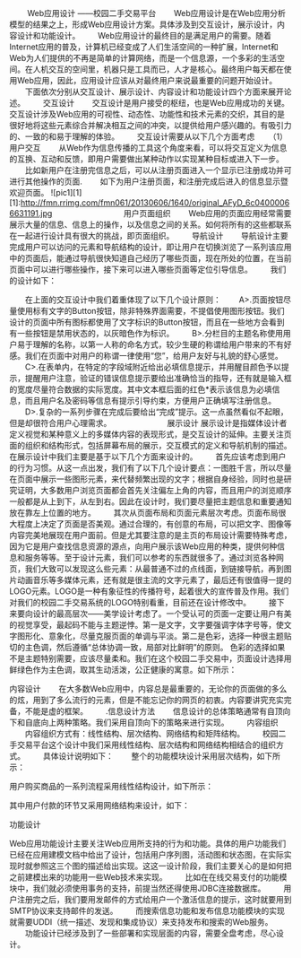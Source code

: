 　　                                   Web应用设计
                                       ——校园二手交易平台
　　Web应用设计是在Web应用分析模型的结果之上，形成Web应用设计方案。具体涉及到交互设计，展示设计，内容设计和功能设计。
　　Web应用设计的最终目的是满足用户的需要。随着Internet应用的普及，计算机已经变成了人们生活空间的一种扩展，Internet和Web为人们提供的不再是简单的计算网络，而是一个信息源，一个多彩的生活空间。在人机交互的空间里，机器只是工具而已，人才是核心。最终用户每天都在使用Web应用，因此，应用设计应该从对最终用户来说最重要的问题开始设计。
　　下面依次分别从交互设计、展示设计、内容设计和功能设计四个方面来展开论述。
　　交互设计
　　交互设计是用户接受的枢纽，也是Web应用成功的关键。交互设计涉及Web应用的可视性、动态性、功能性和技术元素的交织，其目的是很好地将这些元素综合并解决相互之间的冲突，以提供给用户感兴趣的。有吸引力的、一致的和易于理解的体验。
　　交互设计需要从以下几个方面考虑
　　（1） 用户交互
　　从Web作为信息传播的工具这个角度来看，可以将交互定义为信息的互换、互动和反馈，即用户需要做出某种动作以实现某种目标或进入下一步。
　　比如新用户在注册完信息之后，可以从注册页面进入一个显示已注册成功并可进行其他操作的页面.
　　如下为用户注册页面，和注册完成后进入的信息显示暨欢迎页面。
![pic1][1]
[1]:http://fmn.rrimg.com/fmn061/20130606/1640/original_AFyD_6c04000066631191.jpg
　　
　　
　　
　　用户页面组织
　　Web应用的页面应用经常需要展示大量的信息、信息上的操作，以及信息之间的关系。如何将所有的这些都联系在一起进行设计具有很大的挑战，即页面组织。
　　导航设计
　　导航设计主要完成用户可以访问的元素和导航结构的设计，即让用户在切换浏览了一系列该应用中的页面后，能通过导航很快知道自己经历了哪些页面，现在所处的位置，在当前页面中可以进行哪些操作，接下来可以进入哪些页面等定位引导信息。
　　我们的设计如下：

　　在上面的交互设计中我们着重体现了以下几个设计原则：
　　A>.页面按钮尽量使用标有文字的Button按钮，除非特殊界面需要，不提倡使用图形按钮。我们设计的页面中所有图标都使用了文字标识的Button按钮，而且在一些地方会看到有一些按钮是禁用状态的，以灰暗色作为标识。
　　B>.分栏目的主题名称使用用户易于理解的名称，以第一人称的命名方式，较少生硬的称谓给用户带来的不有好感。我们在页面中对用户的称谓一律使用“您”，给用户友好与礼貌的舒心感觉。
　　C>.在表单内，在特定的字段域附近给出必填信息提示，并用醒目颜色予以提示，提醒用户注意，验证的错误信息提示要给出准确恰当的指导，还有就是输入框的宽度尽量符合数据的实际宽度。其中文本框后面的红色*表示该信息为必填信息，而且用户名及密码等信息有提示引导约束，方便用户正确填写注册信息。
　　D>.复杂的一系列步骤在完成后要给出“完成”提示。这一点虽然看似不起眼，但是却很符合用户心理需求。
　　
　　
　　
展示设计
展示设计是指媒体设计者定义视觉和某种意义上的多媒体内容的表现形式，是交互设计的延伸。主要关注页面的组织和结构形式，包括屏幕布局的展示，交互模式的定义和导航机制的描述。在展示设计中我们主要是基于以下几个方面来设计的。
　　首先应该考虑到用户的行为习惯。从这一点出发，我们有了以下几个设计要点：一图胜千言，所以尽量在页面中展示一些图形元素，来代替频繁出现的文字；根据自身经验，同时也是研究证明，大多数用户浏览页面都会首先关注偏左上角的内容，而且用户的浏览顺序一般都是从上到下，从左到右。因此在设计时，我们要尽量把主题信息和重要通知放在靠左上位置的地方。
　　其次从页面布局和页面元素层次考虑。页面布局很大程度上决定了页面是否美观。通过合理的，有创意的布局，可以把文字、图像等内容完美地展现在用户面前。但是尤其要注意的是主页的布局设计需要特殊考虑，因为它是用户查找信息资源的源点，向用户展示该Web应用的种类，提供何种信息和服务等等。至于设计元素，我们可以参考的东西就很多了。通过浏览各种网页，我们大致可以发现这么些元素：从最普通不过的点线面，到链接导航，再到图片动画音乐等多媒体元素，还有就是很主流的文字元素了，最后还有很值得一提的LOGO元素。LOGO是一种有象征性的传播符号，起着很大的宣传普及作用。我们对我们的校园二手交易系统的LOGO特别看重，目前还在设计修改中。
　　接下来要向设计的最高层次——美学设计考虑了。一个受认可的页面一定要让用户有美的视觉享受，最起码不能与主题逆悖。第一是文字，文字要强调字体字号等，使文字图形化、意象化，尽量克服页面的单调与平淡。第二是色彩，选择一种很主题贴切的主色调，然后遵循“总体协调一致，局部对比鲜明”的原则。
色彩的选择如果不是主题特别需要，应该尽量柔和。我们在这个校园二手交易中，页面设计选择用鲜绿色作为主色调，取其生动活泼，公正健康的寓意。如下所示：

内容设计
　　在大多数Web应用中，内容总是最重要的，无论你的页面做的多么的炫，用到了多么流行的元素，但是不能忘记你的网页的初衷。内容要讲究充实完备，不能是虚的框架。
　　.信息设计方法
　　信息设计的总体策略通常有自顶向下和自底向上两种策略。我们采用自顶向下的策略来进行实现。
　　内容组织
　　内容组织方式有：线性结构、层次结构、网络结构和矩阵结构。
　　校园二手交易平台这个设计中我们采用线性结构、层次结构和网络结构相结合的组织方式。
　　具体设计说明如下：
　　整个的功能模块设计采用层次结构，如下所示：
　　
　　

















用户购买商品的一系列流程采用线性结构设计，如下所示：

         




















其中用户付款的环节又采用网络结构来设计，如下：













功能设计


 Web应用功能设计主要关注Web应用所支持的行为和功能。具体的用户功能我们已经在应用建模文档中给出了设计，包括用户序列图，活动图和状态图，在实际实现时就参照这三个图的描述给出实现。这这一设计阶段，我们主要关心的是如何把之前建模出来的功能用一些Web技术来实现。
　　比如在在线交易支付的功能模块中，我们就必须使用事务的支持，前提当然还得使用JDBC连接数据库。
　　用户注册完之后，我们要用发邮件的方式给用户一个激活信息的提示，这时就要用到SMTP协议来支持邮件的发送。
　　而搜索信息功能和发布信息功能模块的实现就需要UDDI（统一描述、发现和集成协议）来支持发布和搜索的Web服务。
　　功能设计已经涉及到了一些部署和实现层面的内容，需要全盘考虑，尽心设计。
